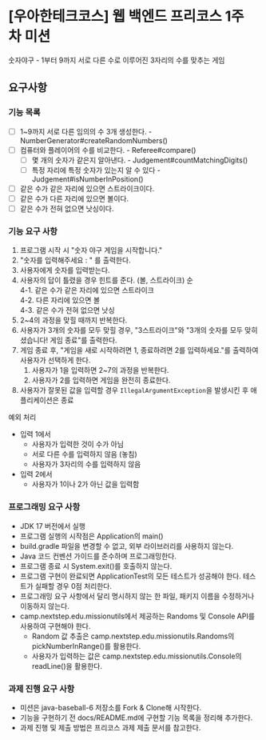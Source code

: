 # [우아한테크코스] 웹 백엔드 프리코스 1주 차 미션
숫자야구 - 1부터 9까지 서로 다른 수로 이루어진 3자리의 수를 맞추는 게임


## 요구사항
### 기능 목록
- [ ] 1~9까지 서로 다른 임의의 수 3개 생성한다. - NumberGenerator#createRandomNumbers()
- [ ] 컴퓨터와 플레이어의 수를 비교한다. - Referee#compare()
  - [ ] 몇 개의 숫자가 같은지 알아낸다. - Judgement#countMatchingDigits()
  - [ ] 특정 자리에 특정 숫자가 있는지 알 수 있다 - Judgement#isNumberInPosition()
- [ ] 같은 수가 같은 자리에 있으면 스트라이크이다.
- [ ] 같은 수가 다른 자리에 있으면 볼이다.
- [ ] 같은 수가 전혀 없으면 낫싱이다.
### 기능 요구 사항
1. 프로그램 시작 시 "숫자 야구 게임을 시작합니다." <br>
2. "숫자를 입력해주세요 : " 를 출력한다.<br>
3. 사용자에게 숫자를 입력받는다.<br>
4. 사용자의 답이 틀렸을 경우 힌트를 준다. (볼, 스트라이크) 순<br>
   4-1. 같은 수가 같은 자리에 있으면 스트라이크<br>
   4-2. 다른 자리에 있으면 볼<br>
   4-3. 같은 수가 전혀 없으면 낫싱<br>
5. 2~4의 과정을 맞힐 때까지 반복한다.<br>
6. 사용자가 3개의 숫자를 모두 맞힐 경우, "3스트라이크"와 "3개의 숫자를 모두 맞히셨습니다! 게임 종료"를 출력한다.<br>
7. 게임 종료 후, "게임을 새로 시작하려면 1, 종료하려면 2를 입력하세요."를 출력하여 사용자가 선택하게 한다.<br>
   1. 사용자가 1을 입력하면 2~7의 과정을 반복한다.<br>
   2. 사용자가 2를 입력하면 게임을 완전히 종료한다.<br>
8. 사용자가 잘못된 값을 입력할 경우 `IllegalArgumentException`을 발생시킨 후 애플리케이션은 종료<br>

예외 처리
- 입력 1에서
    - 사용자가 입력한 것이 수가 아님
    - 서로 다른 수를 입력하지 않음 (놓침)
    - 사용자가 3자리의 수를 입력하지 않음
- 입력 2에서
    - 사용자가 1이나 2가 아닌 값을 입력함


### 프로그래밍 요구 사항

* JDK 17 버전에서 실행
* 프로그램 실행의 시작점은 Application의 main()
* build.gradle 파일을 변경할 수 없고, 외부 라이브러리를 사용하지 않는다.
* Java 코드 컨벤션 가이드를 준수하며 프로그래밍한다.
* 프로그램 종료 시 System.exit()를 호출하지 않는다.
* 프로그램 구현이 완료되면 ApplicationTest의 모든 테스트가 성공해야 한다. 테스트가 실패할 경우 0점 처리한다.
* 프로그래밍 요구 사항에서 달리 명시하지 않는 한 파일, 패키지 이름을 수정하거나 이동하지 않는다.
* camp.nextstep.edu.missionutils에서 제공하는 Randoms 및 Console API를 사용하여 구현해야 한다.
    * Random 값 추출은 camp.nextstep.edu.missionutils.Randoms의 pickNumberInRange()를 활용한다.
    * 사용자가 입력하는 값은 camp.nextstep.edu.missionutils.Console의 readLine()을 활용한다.


### 과제 진행 요구 사항

* 미션은 java-baseball-6 저장소를 Fork & Clone해 시작한다.
* 기능을 구현하기 전 docs/README.md에 구현할 기능 목록을 정리해 추가한다.
* 과제 진행 및 제출 방법은 프리코스 과제 제출 문서를 참고한다.

